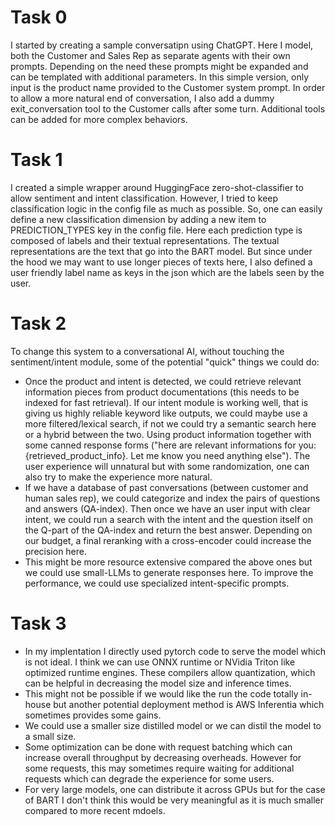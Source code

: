 # Task 0

I started by creating a sample conversatipn using ChatGPT.
Here I model, both the Customer and Sales Rep as separate agents with their own prompts.
Depending on the need these prompts might be expanded and can be templated with additional parameters. In this simple version, only input is the product name provided to the Customer system prompt. In order to allow a more natural end of conversation, I also add a dummy exit_conversation tool to the Customer calls after some turn. Additional tools can be added for more complex behaviors.

# Task 1
I created a simple wrapper around HuggingFace zero-shot-classifier to allow sentiment and intent classification. However, I tried to keep classification logic in the config file as much as possible. So, one can easily define a new classification dimension by adding a new item to PREDICTION_TYPES key in the config file. Here each prediction type is composed of labels and their textual representations. The textual representations are the text that go into the BART model. But since under the hood we may want to use longer pieces of texts here, I also defined a user friendly label name as keys in the json which are the labels seen by the user.

# Task 2
To change this system to a conversational AI, without touching the sentiment/intent module, some of the potential "quick" things we could do:
* Once the product and intent is detected, we could retrieve relevant information pieces from product documentations (this needs to be indexed for fast retrieval). If our intent module is working well, that is giving us highly reliable keyword like outputs, we could maybe use a more filtered/lexical search, if not we could try a semantic search here or a hybrid between the two. Using product information together with some canned response forms ("here are relevant informations for you: {retrieved_product_info}. Let me know you need anything else"). The user experience will unnatural but with some randomization, one can also try to make the experience more natural.
* If we have a database of past conversations (between customer and human sales rep), we could categorize and index the pairs of questions and answers (QA-index). Then once we have an user input with clear intent, we could run a search with the intent and the question itself on the Q-part of the QA-index and return the best answer. Depending on our budget, a final reranking with a cross-encoder could increase the precision here.
* This might be more resource extensive compared the above ones but we could use small-LLMs to generate responses here. To improve the performance, we could use specialized intent-specific prompts.


# Task 3
* In my implentation I directly used pytorch code to serve the model which is not ideal. I think we can use ONNX runtime or NVidia Triton like optimized runtime engines. These compilers allow quantization, which can be helpful in decreasing the model size and inference times. 
* This might not be possible if we would like the run the code totally in-house but another potential deployment method is AWS Inferentia which sometimes provides some gains.
* We could use a smaller size distilled model or we can distil the model to a small size.
* Some optimization can be done with request batching which can increase overall throughput by decreasing overheads. However for some requests, this may sometimes require waiting for additional requests which can degrade the experience for some users.
* For very large models, one can distribute it across GPUs but for the case of BART I don't think this would be very meaningful as it is much smaller compared to more recent mdoels.
